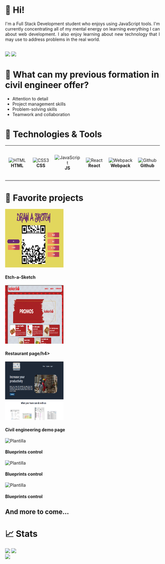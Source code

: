 # 👋 Hi!

<div align="justify">
    I'm a Full Stack Development student who enjoys using JavaScript tools. I'm currently concentrating all of my mental energy on learning everything I can about web development. I also enjoy learning about new technology that I may use to address problems in the real world.
</div>

<br/><a href="in/luistorresj"><img src="https://img.shields.io/badge/linkedin-%230077B5.svg?&style=for-the-badge&logo=linkedin&logoColor=white" height=25></a>
<a href="mailto:dvluistorres@gmail.com"><img src="https://img.shields.io/badge/Gmail-D14836?style=for-the-badge&logo=gmail&logoColor=white" height=25></a>

# 👷 What can my previous formation in civil engineer offer?

<ul align="justify">
  <li>Attention to detail</li>
  <li>Project management skills</li>
  <li>Problem-solving skills</li>
  <li>Teamwork and collaboration</li>
</ul>

# 🔧 Technologies & Tools

<table>
  <tr>
    <td align="center" height="108" width="108">
      <img
        src="https://www.svgrepo.com/show/303205/html-5-logo.svg"
        width="48"
        height="48"
        alt="HTML"
      />
      <br /><strong>HTML</strong>
    </td>
    <td align="center" height="108" width="108">
      <img
        src="https://www.svgrepo.com/show/452185/css-3.svg"
        width="48"
        height="48"
        alt="CSS3"
      />
      <br /><strong>CSS</strong>
    </td>
    <td align="center" height="108" width="108">
      <img
        src="https://www.svgrepo.com/show/452045/js.svg"
        width="48"
        height="48"
        alt="JavaScript"
      />
      <br /><strong>JS</strong>
    </td>
    <td align="center" height="108" width="108">
      <img
        src="https://cdn.jsdelivr.net/gh/devicons/devicon/icons/react/react-original.svg"
        width="48"
        height="48"
        alt="React"
      />
      <br /><strong>React</strong>
    </td>
    <td align="center" height="108" width="108">
      <img
        src="https://www.svgrepo.com/show/354552/webpack.svg"
        width="48"
        height="48"
        alt="Webpack"
      />
      <br /><strong>Webpack</strong>
    </td>
    <td align="center" height="108" width="108">
      <img
        src="https://www.svgrepo.com/show/503359/github.svg"
        width="48"
        height="48"
        alt="Github"
      />
      <br /><strong>Github</strong>
    </td>    
  </tr>
</table>

# 🌟 Favorite projects

<div display=flex justify-content=space-evenly gap=50px;>
    <div flex=none text-align=center width=200px padding=5px display=flex flex-direction=column justify-content=flex-end>
        <img object-fit=cover width=190px height=190px flex=auto src="images/Etch-a-Sketch.png" alt="Etch-A-Sketch">
        <h4>Etch-a-Sketch</h4>
    </div>
    <div flex=none text-align=center width=200px padding=5px display=flex flex-direction=column justify-content=flex-end>
        <img object-fit=cover width=190px height=190px flex=auto src="images/Pagina-restaurante.png" alt="Pagina restaurante">
        <h4>Restaurant page/h4>
    </div>
    <div flex=none text-align=center width=200px padding=5px display=flex flex-direction=column justify-content=flex-end>
        <img object-fit=cover width=190px height=190px flex=auto src="images/Pagina-supervisiones.png" alt="Pagina supervisiones">
        <h4>Civil engineering demo page</h4>
    </div>
    <div flex=none text-align=center width=200px padding=5px display=flex flex-direction=column justify-content=flex-end>
        <img class="img-plant" src="images/controlplanos.jpg"  alt="Plantilla">
        <h4>Blueprints control</h4>
    </div>
    <div flex=none text-align=center width=200px padding=5px display=flex flex-direction=column justify-content=flex-end>
        <img class="img-plant" src="images/controlplanos.jpg"  alt="Plantilla">
        <h4>Blueprints control</h4>
    </div>
    <div flex=none text-align=center width=200px padding=5px display=flex flex-direction=column justify-content=flex-end>
        <img class="img-plant" src="images/controlplanos.jpg"  alt="Plantilla">
        <h4>Blueprints control</h4>
    </div>
</div>
<h2>And more to come...</h2>



# 📈 Stats

<img
  src="https://github-readme-stats.vercel.app/api?username=dvluistorres&show_icons=true&theme=react&&hide_border=true"
/>
<img
  src="https://github-readme-streak-stats.herokuapp.com/?user=dvluistorres&&theme=react&&hide_border=true"
/>
<br/>
![](https://komarev.com/ghpvc/?username=dvluistorres)


